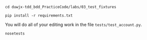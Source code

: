 ```
cd duwjx-tdd_bdd_PracticeCode/labs/03_test_fixtures
```

```
pip install -r requirements.txt
```

You will do all of your editing work in the file `tests/test_account.py`.

```
nosetests
```
